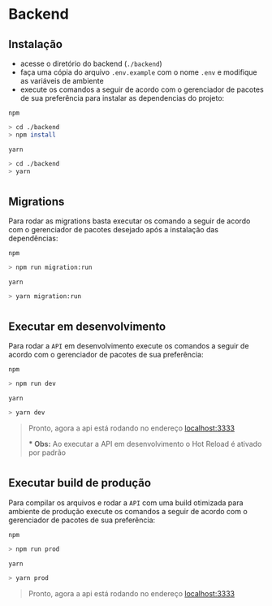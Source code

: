 # **Backend**

## **Instalação**

- acesse o diretório do backend (`./backend`)
- faça uma cópia do arquivo `.env.example` com o nome `.env` e modifique as variáveis de ambiente
- execute os comandos a seguir de acordo com o gerenciador de pacotes de sua preferência para instalar as dependencias do projeto:

`npm`

```bash
> cd ./backend
> npm install
```

`yarn`

```bash
> cd ./backend
> yarn
```

#

## **Migrations**

Para rodar as migrations basta executar os comando a seguir de acordo com o gerenciador de pacotes desejado após a instalação das dependências:

`npm`

```bash
> npm run migration:run
```

`yarn`

```bash
> yarn migration:run
```

#

## **Executar em desenvolvimento**

Para rodar a `API` em desenvolvimento execute os comandos a seguir de acordo com o gerenciador de pacotes de sua preferência:

`npm`

```bash
> npm run dev
```

`yarn`

```bash
> yarn dev
```

> Pronto, agora a api está rodando no endereço [localhost:3333](http://localhost:3333/)
>
> **\* Obs:** Ao executar a API em desenvolvimento o Hot Reload é ativado por padrão

#

## **Executar build de produção**

Para compilar os arquivos e rodar a `API` com uma build otimizada para ambiente de produção execute os comandos a seguir de acordo com o gerenciador de pacotes de sua preferência:

`npm`

```bash
> npm run prod
```

`yarn`

```bash
> yarn prod
```

> Pronto, agora a api está rodando no endereço [localhost:3333](http://localhost:3333/)
